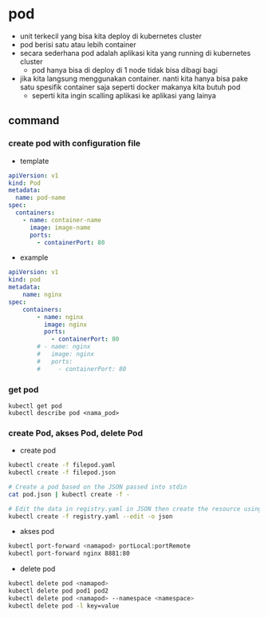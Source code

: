 # pod
- unit terkecil yang bisa kita deploy di kubernetes cluster
- pod berisi satu atau lebih container
- secara sederhana pod adalah aplikasi kita yang running di kubernetes cluster
    - pod hanya bisa di deploy di 1 node tidak bisa dibagi bagi
- jika kita langsung menggunakan container. nanti kita hanya bisa pake satu spesifik container saja seperti docker makanya kita butuh pod
    - seperti kita ingin scalling aplikasi ke aplikasi yang lainya

## command
### create pod with configuration file
- template
```yaml
apiVersion: v1
kind: Pod
metadata:
  name: pod-name
spec:
  containers:
    - name: container-name
      image: image-name
      ports:
        - containerPort: 80
```

- example
```yaml
apiVersion: v1
kind: pod
metadata:
    name: nginx
spec:
    containers:
        - name: nginx
          image: nginx
          ports:
            - containerPort: 80
        # - name: nginx
        #   image: nginx
        #   ports:
        #     - containerPort: 80
```

### get pod
```
kubectl get pod
kubectl describe pod <nama_pod>
```

### create Pod, akses Pod, delete Pod
- create pod
```bash
kubectl create -f filepod.yaml
kubectl create -f filepod.json

# Create a pod based on the JSON passed into stdin
cat pod.json | kubectl create -f -

# Edit the data in registry.yaml in JSON then create the resource using the edited data
kubectl create -f registry.yaml --edit -o json
```

- akses pod
```bash
kubectl port-forward <namapod> portLocal:portRemote
kubectl port-forward nginx 8881:80
```

- delete pod
```bash
kubectl delete pod <namapod>
kubectl delete pod pod1 pod2
kubectl delete pod <namapod> --namespace <namespace>
kubectl delete pod -l key=value
```